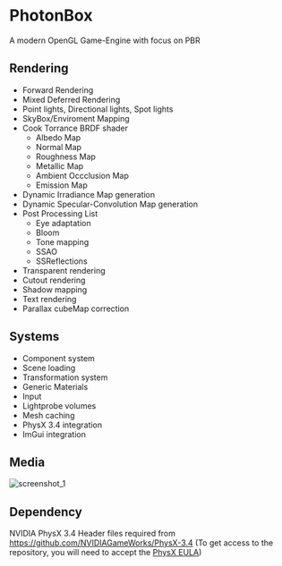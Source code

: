 # PhotonBox
A modern OpenGL Game-Engine with focus on PBR

## Rendering 
- Forward Rendering
- Mixed Deferred Rendering
- Point lights, Directional lights, Spot lights
- SkyBox/Enviroment Mapping
- Cook Torrance BRDF shader
  - Albedo Map
  - Normal Map
  - Roughness Map
  - Metallic Map
  - Ambient Occclusion Map
  - Emission Map
- Dynamic Irradiance Map generation
- Dynamic Specular-Convolution Map generation
- Post Processing List
  - Eye adaptation
  - Bloom
  - Tone mapping
  - SSAO
  - SSReflections
- Transparent rendering
- Cutout rendering
- Shadow mapping
- Text rendering
- Parallax cubeMap correction  

## Systems
- Component system
- Scene loading
- Transformation system
- Generic Materials
- Input
- Lightprobe volumes
- Mesh caching
- PhysX 3.4 integration
- ImGui integration

## Media

![screenshot_1](https://user-images.githubusercontent.com/7956606/35122763-2d3a2934-fca0-11e7-8f38-552fcc106b7e.png)

## Dependency

NVIDIA PhysX 3.4
Header files required from https://github.com/NVIDIAGameWorks/PhysX-3.4
(To get access to the repository, you will need to accept the [PhysX EULA](https://developer.nvidia.com/content/apply-access-nvidia-physx-source-code))
